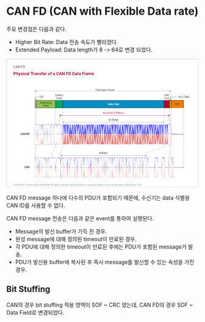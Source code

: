 # CAN FD (CAN with Flexible Data rate)

주요 변경점은 다음과 같다.
* Higher Bit Rate: Data 전송 속도가 빨라졌다.
* Extended Payload: Data length가 8 -> 64로 변경 되었다.

![](can_fd_vs_can.png)

CAN FD message 하나에 다수의 PDU가 포함되기 때문에, 수신기는 data 식별용 CAN ID를 사용할 수 없다.

CAN FD message 전송은 다음과 같은 event를 통하여 실행된다.
* Message의 발신 buffer가 가득 찬 경우.
* 완성 message에 대해 정의된 timeout이 만료된 경우.
* 각 PDU에 대해 정의한 timeout이 만료된 후에는 PDU가 포함된 message가 발송.
* PDU가 발신용 buffer에 복사된 후 즉시 message를 발신할 수 있는 속성을 가진 경우.

## Bit Stuffing

CAN의 경우 bit stuffing 적용 영역이 SOF ~ CRC 였는데, CAN FD의 경우 SOF ~ Data Field로 변경되었다.
